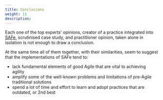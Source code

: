 ```yaml
---
title: Conclusions
weight: 11
description:
---
```

Each one of the top experts' opinions, creator of a practice integrated into [SAFe](https://www.scaledagileframework.com/), scrutinised case study, and practitioner opinion, taken alone in isolation is not enough to draw a conclusion.

At the same time all of them together, with their similarities, seem to suggest that the implementations of SAFe tend to:
- lack fundamental elements of good Agile that are vital to achieving agility
- amplify some of the well-known problems and limitations of pre-Agile traditional solutions
- spend a lot of time and effort to learn and adopt practices that are outdated, or 2nd best